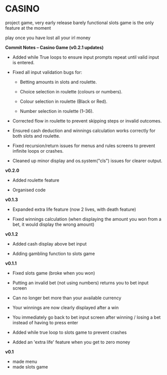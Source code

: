 # CASINO

project game, very early release barely functional slots game is the only feature at the moment

play once you have lost all your irl money

**Commit Notes – Casino Game (v0.2.1 updates)**

- Added while True loops to ensure input prompts repeat until valid input is entered.

- Fixed all input validation bugs for:

    - Betting amounts in slots and roulette.

    - Choice selection in roulette (colours or numbers).

    - Colour selection in roulette (Black or Red).

    - Number selection in roulette (1–36).

- Corrected flow in roulette to prevent skipping steps or invalid outcomes.

- Ensured cash deduction and winnings calculation works correctly for both slots and roulette.

- Fixed recursion/return issues for menus and rules screens to prevent infinite loops or crashes.

- Cleaned up minor display and os.system("cls") issues for clearer output.

**v0.2.0**

- Added roulette feature

- Organised code

**v0.1.3**

- Expanded extra life feature (now 2 lives, with death feature)

- Fixed winnings calculation (when displaying the amount you won from a bet, it would display the wrong amount)

**v0.1.2**

- Added cash display above bet input

- Adding gambling function to slots game

**v0.1.1**

- Fixed slots game (broke when you won)

- Putting an invalid bet (not using numbers) returns you to bet input screen

- Can no longer bet more than your available currency

- Your winnings are now clearly displayed after a win

- You immediately go back to bet input screen after winning / losing a bet instead of having to press enter

- Added while true loop to slots game to prevent crashes

- Added an 'extra life' feature when you get to zero money

**v0.1**

- made menu
- made slots game

